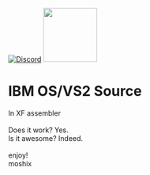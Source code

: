 [![Discord](https://img.shields.io/discord/423767742546575361.svg?label=&logo=discord&logoColor=ffffff&color=7389D8&labelColor=6A7EC2)](https://discord.gg/vpEv3HJ)
<a href=" https://github.com/moshix/mvs/blob/master/codenotary.com"><img src="https://raw.githubusercontent.com/moshix/mvs/master/secured-by-immudb.svg" width="109px;"/></a>

IBM OS/VS2 Source
=================

In XF assembler
<br>
<br>
Does it work? Yes.<br>
Is it awesome? Indeed. 
<br><br>
enjoy!
<br>
moshix

